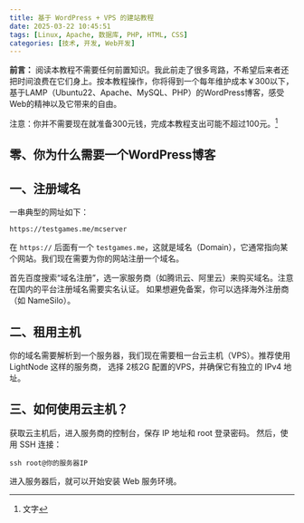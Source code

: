 ```yaml
---
title: 基于 WordPress + VPS 的建站教程
date: 2025-03-22 10:45:51
tags: [Linux, Apache, 数据库, PHP, HTML, CSS]
categories: [技术, 开发, Web开发]
---
```


**前言：** 阅读本教程不需要任何前置知识。我此前走了很多弯路，不希望后来者还把时间浪费在它们身上。按本教程操作，你将得到一个每年维护成本￥300以下，基于LAMP（Ubuntu22、Apache、MySQL、PHP）的WordPress博客，感受Web的精神以及它带来的自由。

注意：你并不需要现在就准备300元钱，完成本教程支出可能不超过100元。[^1]

[^1]:文字

## 零、你为什么需要一个WordPress博客



## 一、注册域名

一串典型的网址如下：

```
https://testgames.me/mcserver
```

在 `https://` 后面有一个 `testgames.me`，这就是域名（Domain），它通常指向某个网站。我们现在需要为你的网站注册一个域名。

首先百度搜索“域名注册”，选一家服务商（如腾讯云、阿里云）来购买域名。注意在国内的平台注册域名需要实名认证。
如果想避免备案，你可以选择海外注册商（如 NameSilo）。

## 二、租用主机

你的域名需要解析到一个服务器，我们现在需要租一台云主机（VPS）。推荐使用 LightNode 这样的服务商，
选择 2核2G 配置的VPS，并确保它有独立的 IPv4 地址。

## 三、如何使用云主机？

获取云主机后，进入服务商的控制台，保存 IP 地址和 root 登录密码。
然后，使用 SSH 连接：

```
ssh root@你的服务器IP
```

进入服务器后，就可以开始安装 Web 服务环境。





